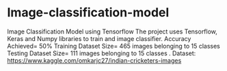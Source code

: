 # Image-classification-model
Image Classification Model using Tensorflow
The project uses Tensorflow, Keras and Numpy libraries to train and image classifier.
Accuracy Achieved= 50%
Training Dataset Size= 465 images belonging to 15 classes
Testing Dataset Size= 111 images belonging to 15 classes
.
Dataset: https://www.kaggle.com/omkarjc27/indian-cricketers-images

